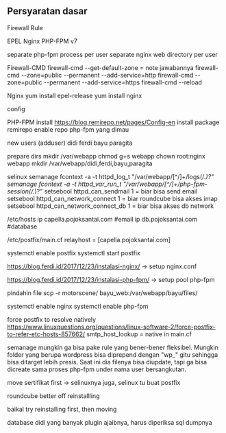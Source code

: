 ## Persyaratan dasar

Firewall Rule

EPEL
Nginx
PHP-FPM v7

separate php-fpm process per user
separate nginx web directory per user


Firewall-CMD
firewall-cmd --get-default-zone = note jawabannya
firewall-cmd --zone=public --permanent --add-service=http
firewall-cmd --zone=public --permanent --add-service=https
firewall-cmd --reload

Nginx
yum install epel-release
yum install nginx

config


PHP-FPM
install
https://blog.remirepo.net/pages/Config-en
install package remirepo
enable repo php-fpm yang dimau


new users (adduser)
didi
ferdi
bayu
paragita

prepare dirs
mkdir /var/webapp
chmod g+s webapp
chown root:nginx webapp
mkdir /var/webapp/didi,ferdi,bayu,paragita

selinux
semanage fcontext -a -t httpd_log_t "/var/webapp/[^/]+/logs(/.*)?"
semanage fcontext -a -t httpd_var_run_t "/var/webapp/[^/]+/php-fpm-session(/.*)?"
setsebool httpd_can_sendmail 1 = biar bisa send email
setsebool httpd_can_network_connect 1 = biar roundcube bisa akses imap
setsebool httpd_can_network_connect_db 1 = biar bisa akses db network

/etc/hosts
ip capella.pojoksantai.com #email
ip db.pojoksantai.com #database

/etc/postfix/main.cf
relayhost = [capella.pojoksantai.com]

systemctl enable postfix
systemctl start postfix

https://blog.ferdi.id/2017/12/23/instalasi-nginx/ -> setup nginx.conf


https://blog.ferdi.id/2017/12/23/instalasi-php-fpm/ -> setup pool php-fpm

pindahin file
scp -r motorscene/ bayu_web:/var/webapp/bayu/files/

systemctl enable nginx
systemctl enable php-fpm

force postfix to resolve natively
https://www.linuxquestions.org/questions/linux-software-2/force-postfix-to-refer-etc-hosts-857662/
smtp_host_lookup = native in main.cf

semanage mungkin ga bisa pake rule yang bener-bener fleksibel. Mungkin folder yang berupa wordpress bisa diprepend dengan "wp_" gitu sehingga bisa ditarget lebih presis. Saat ini dia filenya bisa diupdate, tapi ga bisa dicreate sama proses php-fpm under nama user bersangkutan.

move sertifikat first -> selinuxnya juga, selinux tu buat postfix


roundcube better off reinstallling

baikal try reinstalling first, then moving 

database didi yang banyak plugin ajaibnya, harus diperiksa sql dumpnya